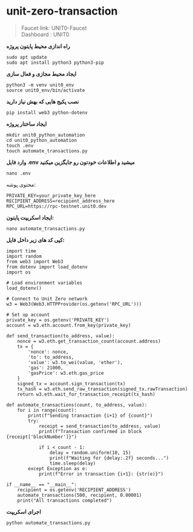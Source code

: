 # unit-zero-transaction

>Faucet link: UNIT0-Faucet  
>Dashboard : UNIT0

**راه اندازی محیط پایتون پروژه**
```
sudo apt update
sudo apt install python3 python3-pip
```

**ایجاد محیط مجازی و فعال سازی**
```
python3 -m venv unit0_env
source unit0_env/bin/activate
```
**نصب پکیج هایی که بهش نیاز دارید**
```
pip install web3 python-dotenv
```
**ایجاد ساختار پروژه**
```
mkdir unit0_python_automation
cd unit0_python_automation
touch .env
touch automate_transactions.py
```
**وارد فایل .env میشید و اطلاعات خودتون رو جایگزین میکنید**
```
nano .env
```
محتوی پوشه:
```
PRIVATE_KEY=your_private_key_here
RECIPIENT_ADDRESS=recipient_address_here
RPC_URL=https://rpc-testnet.unit0.dev
```
**ایجاد اسکریپت پایتون:**
```
nano automate_transactions.py
```
**کپی کد های زیر داخل فایل:**
```
import time
import random
from web3 import Web3
from dotenv import load_dotenv
import os

# Load environment variables
load_dotenv()

# Connect to Unit Zero network
w3 = Web3(Web3.HTTPProvider(os.getenv('RPC_URL')))

# Set up account
private_key = os.getenv('PRIVATE_KEY')
account = w3.eth.account.from_key(private_key)

def send_transaction(to_address, value):
    nonce = w3.eth.get_transaction_count(account.address)
    tx = {
        'nonce': nonce,
        'to': to_address,
        'value': w3.to_wei(value, 'ether'),
        'gas': 21000,
        'gasPrice': w3.eth.gas_price
    }
    signed_tx = account.sign_transaction(tx)
    tx_hash = w3.eth.send_raw_transaction(signed_tx.rawTransaction)
    return w3.eth.wait_for_transaction_receipt(tx_hash)

def automate_transactions(count, to_address, value):
    for i in range(count):
        print(f"Sending transaction {i+1} of {count}")
        try:
            receipt = send_transaction(to_address, value)
            print(f"Transaction confirmed in block {receipt['blockNumber']}")
            
            if i < count - 1:
                delay = random.uniform(10, 15)
                print(f"Waiting for {delay:.2f} seconds...")
                time.sleep(delay)
        except Exception as e:
            print(f"Error in transaction {i+1}: {str(e)}")

if __name__ == "__main__":
    recipient = os.getenv('RECIPIENT_ADDRESS')
    automate_transactions(500, recipient, 0.00001)
    print("All transactions completed")
```
**اجرای اسکریپت**
```
python automate_transactions.py
```

